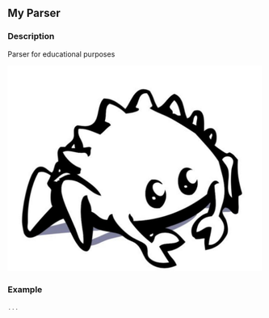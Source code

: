 ## My Parser

### Description

Parser for educational purposes

![picture text](photo.jpg)

### Example

```rust
...
```